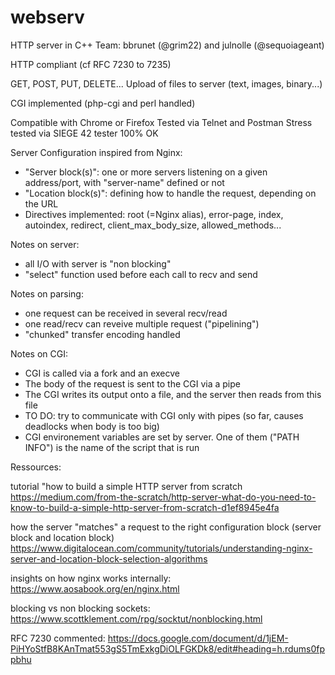 # webserv

HTTP server in C++
Team: bbrunet (@grim22) and julnolle (@sequoiageant)

HTTP compliant (cf RFC 7230 to 7235)

GET, POST, PUT, DELETE...
Upload of files to server (text, images, binary...)

CGI implemented (php-cgi and perl handled)

Compatible with Chrome or Firefox
Tested via Telnet and Postman
Stress tested via SIEGE
42 tester 100% OK

Server Configuration inspired from Nginx: 
- "Server block(s)": one or more servers listening on a given address/port, with "server-name" defined or not
- "Location block(s)": defining how to handle the request, depending on the URL  
- Directives implemented: root (=Nginx alias), error-page, index, autoindex, redirect, client_max_body_size, allowed_methods...

Notes on server: 
- all I/O with server is "non blocking"
- "select" function used before each call to recv and send

Notes on parsing:
- one request can be received in several recv/read
- one read/recv can reveive multiple request ("pipelining")
- "chunked" transfer encoding handled

Notes on CGI:
- CGI is called via a fork and an execve
- The body of the request is sent to the CGI via a pipe
- The CGI writes its output onto a file, and the server then reads from this file
- TO DO: try to communicate with CGI only with pipes (so far, causes deadlocks when body is too big)
- CGI environement variables are set by server. One of them ("PATH INFO") is the name of the script that is run

Ressources:

tutorial "how to build a simple HTTP server from scratch
https://medium.com/from-the-scratch/http-server-what-do-you-need-to-know-to-build-a-simple-http-server-from-scratch-d1ef8945e4fa

how the server "matches" a request to the right configuration block (server block and location block)
https://www.digitalocean.com/community/tutorials/understanding-nginx-server-and-location-block-selection-algorithms

insights on how nginx works internally:
https://www.aosabook.org/en/nginx.html

blocking vs non blocking sockets:
https://www.scottklement.com/rpg/socktut/nonblocking.html

RFC 7230 commented:
https://docs.google.com/document/d/1jEM-PiHYoStfB8KAnTmat553gS5TmExkgDiOLFGKDk8/edit#heading=h.rdums0fppbhu
